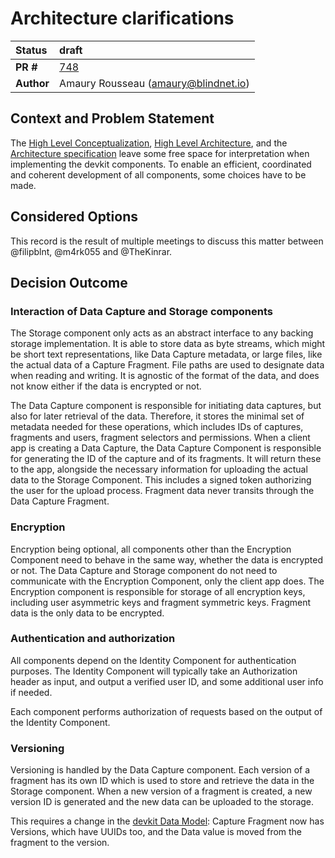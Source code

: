 # Architecture clarifications

| Status     | draft                                                             |
|:-----------|:------------------------------------------------------------------|
| **PR #**   | [748](https://github.com/blindnet-io/product-management/pull/748) |
| **Author** | Amaury Rousseau (amaury@blindnet.io)                              |

## Context and Problem Statement

The [High Level Conceptualization](https://github.com/blindnet-io/product-management/blob/d3dad802ce52fb1488cbda8302d3c36c94c3b47b/refs/high-level-conceptualization/README.md),
[High Level Architecture](https://github.com/blindnet-io/product-management/blob/d3dad802ce52fb1488cbda8302d3c36c94c3b47b/refs/high-level-architecture/readme.md),
and the [Architecture specification](https://github.com/blindnet-io/product-management/blob/ae344653217b03d3857fba63f5d716e43c72263b/specifications/architecture/README.md)
leave some free space for interpretation when implementing the devkit components.
To enable an efficient, coordinated and coherent development of all components, some choices have to be made.

## Considered Options

This record is the result of multiple meetings to discuss this matter between @filipblnt, @m4rk055 and @TheKinrar.

## Decision Outcome

### Interaction of Data Capture and Storage components

The Storage component only acts as an abstract interface to any backing storage implementation.
It is able to store data as byte streams, which might be short text representations, like Data Capture metadata,
or large files, like the actual data of a Capture Fragment.
File paths are used to designate data when reading and writing.
It is agnostic of the format of the data, and does not know either if the data is encrypted or not.

The Data Capture component is responsible for initiating data captures, but also for later retrieval of the data.
Therefore, it stores the minimal set of metadata needed for these operations, which includes IDs of captures, fragments
and users, fragment selectors and permissions.
When a client app is creating a Data Capture, the Data Capture Component is responsible for generating the ID of the
capture and of its fragments. It will return these to the app, alongside the necessary information for uploading the
actual data to the Storage Component. This includes a signed token authorizing the user for the upload process.
Fragment data never transits through the Data Capture Fragment.

### Encryption

Encryption being optional, all components other than the Encryption Component need to behave in the same way, whether
the data is encrypted or not. The Data Capture and Storage component do not need to communicate with the
Encryption Component, only the client app does.
The Encryption component is responsible for storage of all encryption keys, including user asymmetric keys and fragment
symmetric keys. Fragment data is the only data to be encrypted.

### Authentication and authorization

All components depend on the Identity Component for authentication purposes. The Identity Component will typically
take an Authorization header as input, and output a verified user ID, and some additional user info if needed.

Each component performs authorization of requests based on the output of the Identity Component.

### Versioning

Versioning is handled by the Data Capture component. Each version of a fragment has its own ID which is used to store
and retrieve the data in the Storage component. When a new version of a fragment is created, a new version ID is
generated and the new data can be uploaded to the storage.

This requires a change in the
[devkit Data Model](https://github.com/blindnet-io/product-management/tree/devkit-dbmodel/specifications/model):
Capture Fragment now has Versions, which have UUIDs too, and the Data value is moved from the fragment to the version.

<!-- markdownlint-disable-file MD013 -->
